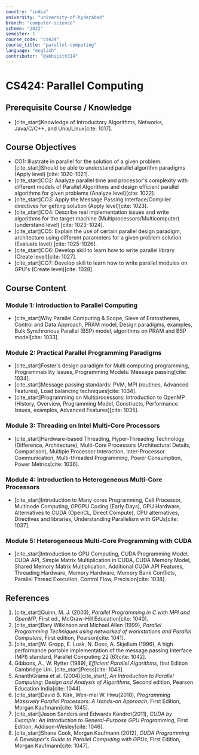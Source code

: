 ```yaml
---
country: "india"
university: "university-of-hyderabad"
branch: "computer-science"
scheme: "2022"
semester: 1
course_code: "cs424"
course_title: "parallel-computing"
language: "english"
contributor: "@abhijith314"
---
```


# CS424: Parallel Computing

## Prerequisite Course / Knowledge
* [cite_start]Knowledge of Introductory Algorithms, Networks, Java/C/C++, and Unix/Linux[cite: 1017].

## Course Objectives
* CO1: Illustrate in parallel for the solution of a given problem. [cite_start]Should be able to understand parallel algorithm paradigms (Apply level) [cite: 1020-1021].
* [cite_start]CO2: Analyze parallel time and processor's complexity with different models of Parallel Algorithms and design efficient parallel algorithms for given problems (Analyze level)[cite: 1022].
* [cite_start]CO3: Apply the Message Passing Interface/Compiler directives for getting solution (Apply level)[cite: 1023].
* [cite_start]CO4: Describe real implementation issues and write algorithms for the target machine (Multiprocessors/Multicomputer) (understand level) [cite: 1023-1024].
* [cite_start]CO5: Explain the use of certain parallel design paradigm, architecture using different parameters for a given problem solution (Evaluate level) [cite: 1025-1026].
* [cite_start]CO6: Develop skill to learn how to write parallel library (Create level)[cite: 1027].
* [cite_start]CO7: Develop skill to learn how to write parallel modules on GPU's (Create level)[cite: 1028].

## Course Content

### Module 1: Introduction to Parallel Computing
* [cite_start]Why Parallel Computing & Scope, Sieve of Eratosthenes, Control and Data Approach, PRAM model, Design paradigms, examples, Bulk Synchronous Parallel (BSP) model, algorithms on PRAM and BSP model[cite: 1033].

### Module 2: Practical Parallel Programming Paradigms
* [cite_start]Foster's design paradigm for Multi computing programming, Programmability Issues, Programming Models: Message passing[cite: 1034].
* [cite_start]Message passing standards: PVM, MPI (routines, Advanced Features), Load balancing techniques[cite: 1034].
* [cite_start]Programming on Multiprocessors: Introduction to OpenMP (History, Overview, Programming Model, Constructs, Performance Issues, examples, Advanced Features)[cite: 1035].

### Module 3: Threading on Intel Multi-Core Processors
* [cite_start]Hardware-based Threading, Hyper-Threading Technology (Difference, Architecture), Multi-Core Processors (Architectural Details, Comparison), Multiple Processor Interaction, Inter-Processor Communication, Multi-threaded Programming, Power Consumption, Power Metrics[cite: 1036].

### Module 4: Introduction to Heterogeneous Multi-Core Processors
* [cite_start]Introduction to Many cores Programming, Cell Processor, Multinode Computing, GPGPU Coding (Early Days), GPU Hardware, Alternatives to CUDA (OpenCL, Direct Compute), CPU alternatives, Directives and libraries, Understanding Parallelism with GPUs[cite: 1037].

### Module 5: Heterogeneous Multi-Core Programming with CUDA
* [cite_start]Introduction to GPU Computing, CUDA Programming Model, CUDA API, Simple Matrix Multiplication in CUDA, CUDA Memory Model, Shared Memory Matrix Multiplication, Additional CUDA API Features, Threading Hardware, Memory Hardware, Memory Bank Conflicts, Parallel Thread Execution, Control Flow, Precision[cite: 1038].

## References
1.  [cite_start]Quinn, M. J. (2003), *Parallel Programming in C with MPI and OpenMP*, First ed., McGraw-Hill Education[cite: 1040].
2.  [cite_start]Bary Wilkinson and Michael Allen (1999), *Parallel Programming Techniques using networked of workstations and Parallel Computers*, First edition, Pearson[cite: 1041].
3.  [cite_start]W. Gropp, E. Lusk, N. Doss, A. Skjellum (1996), A high performance portable implementation of the message passing Interface (MPI) standard, Parallel Computing 22 (6)[cite: 1042].
4.  Gibbons, A., W. Rytter (1989), *Efficient Parallel Algorithms*, first Edition Cambridge Uni. [cite_start]Press[cite: 1043].
5.  AnanthGrama et al. (2004)[cite_start], *An Introduction to Parallel Computing: Design and Analysis of Algorithms*, Second edition, Pearson Education India[cite: 1044].
6.  [cite_start]David B. Kirk, Wen-mei W. Hwu(2010), *Programming Massively Parallel Processors: A Hands-on Approach*, First Edition, Morgan Kaufmann[cite: 1045].
7.  [cite_start]Jason Sanders and Edwards Kandrot(2011), *CUDA by Example: An Introduction to General-Purpose GPU Programming*, First Edition, Addison-Wesley[cite: 1046].
8.  [cite_start]Shane Cook, Morgan Kaufmann (2012), *CUDA Programming A Developer's Guide to Parallel Computing with GPUs*, First Edition, Morgan Kaufmann[cite: 1047].